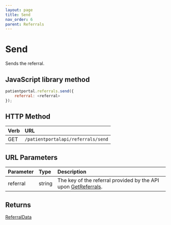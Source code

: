 ```yaml
---
layout: page
title: Send
nav_order: 6
parent: Referrals
---
```


# Send

Sends the referral.

## JavaScript library method

```javascript
patientportal.referrals.send({
    referral: <referral>
});
```

## HTTP Method

| Verb | URL                                               |
|:-----|:--------------------------------------------------|
| GET | `/patientportalapi/referrals/send` |

## URL Parameters

| Parameter | Type   | Description                                                 |
|:----------|:-------|:------------------------------------------------------------|
| referral | string | The key of the referral provided by the API upon [GetReferrals](../referrals/getreferrals). |

## Returns

[ReferralData](../objects-and-data-types/referraldata)
